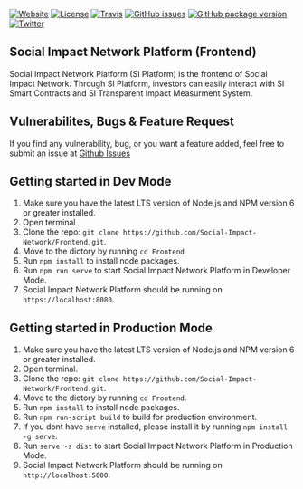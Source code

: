 [![Website](https://img.shields.io/website-up-down-green-red/https/social-impact-network.github.io/Frontend/.svg?label=social-impact-network.github.io/Frontend&style=flat-square)](https://social-impact-network.github.io/Frontend/#/dashboard)
[![License](https://img.shields.io/github/license/Social-Impact-Network/Frontend?style=plastic)](https://opensource.org/licenses/MIT)
[![Travis](https://img.shields.io/travis/com/Social-Impact-Network/Frontend/master?style=plastic)](https://travis-ci.com/github/Social-Impact-Network/Frontend)
[![GitHub issues](https://img.shields.io/github/issues/Social-Impact-Network/Frontend?style=plastic)](https://github.com/Social-Impact-Network/Frontend/issues)
[![GitHub package version](https://img.shields.io/github/v/release/Social-Impact-Network/Frontend?include_prereleases&style=plastic)](https://github.com/Social-Impact-Network/Frontend/blob/master/package.json)
[![Twitter](https://img.shields.io/twitter/follow/SINetwork1.svg?style=social&label=@SINetwork1)](https://twitter.com/SINetwork1)

## Social Impact Network Platform (Frontend)

Social Impact Network Platform (SI Platform) is the frontend of Social Impact Network. Through SI Platform, investors can easily interact with SI Smart Contracts and SI Transparent Impact Measurment System.


## Vulnerabilites, Bugs & Feature Request

If you find any vulnerability, bug, or you want a feature added, feel free to submit an issue at [Github Issues](https://github.com/Social-Impact-Network/Frontend/issues)

## Getting started in Dev Mode

1. Make sure you have the latest LTS version of Node.js and NPM version 6 or greater installed.
2. Open terminal
3. Clone the repo: `git clone https://github.com/Social-Impact-Network/Frontend.git`.
4. Move to the dictory by running `cd Frontend`
5. Run `npm install` to install node packages.
6. Run `npm run serve` to start Social Impact Network Platform in Developer Mode.
7. Social Impact Network Platform should be running on `https://localhost:8080`.

## Getting started in Production Mode

1. Make sure you have the latest LTS version of Node.js and NPM version 6 or greater installed.
2. Open terminal.
3. Clone the repo: `git clone https://github.com/Social-Impact-Network/Frontend.git`.
4. Move to the dictory by running `cd Frontend`.
5. Run `npm install` to install node packages.
6. Run `npm run-script build` to build for production environment.
7. If you dont have `serve` installed, please install it by running `npm install -g serve`.
8. Run  `serve -s dist` to start Social Impact Network Platform in Production Mode.
9. Social Impact Network Platform should be running on `http://localhost:5000`.


